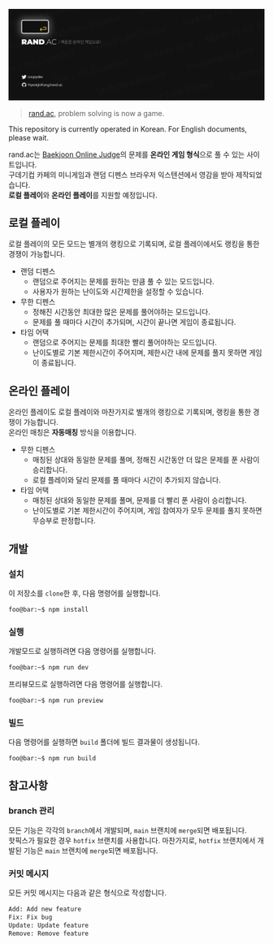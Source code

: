 ![rand.ac](/static/github.png)

> [rand.ac](https://rand.ac), problem solving is now a game.

This repository is currently operated in Korean. For English documents, please wait.

rand.ac는 [Baekjoon Online Judge](https://www.acmicpc.net/)의 문제를 **온라인 게임 형식**으로 풀 수 있는 사이트입니다.  
구데기컵 카페의 미니게임과 랜덤 디펜스 브라우저 익스텐션에서 영감을 받아 제작되었습니다.  
**로컬 플레이**와 **온라인 플레이**를 지원할 예정입니다.

## 로컬 플레이

로컬 플레이의 모든 모드는 별개의 랭킹으로 기록되며, 로컬 플레이에서도 랭킹을 통한 경쟁이 가능합니다.

- 랜덤 디펜스
  - 랜덤으로 주어지는 문제를 원하는 만큼 풀 수 있는 모드입니다.
  - 사용자가 원하는 난이도와 시간제한을 설정할 수 있습니다.
- 무한 디펜스
  - 정해진 시간동안 최대한 많은 문제를 풀어야하는 모드입니다.
  - 문제를 풀 때마다 시간이 추가되며, 시간이 끝나면 게임이 종료됩니다.
- 타임 어택
  - 랜덤으로 주어지는 문제를 최대한 빨리 풀어야하는 모드입니다.
  - 난이도별로 기본 제한시간이 주어지며, 제한시간 내에 문제를 풀지 못하면 게임이 종료됩니다.

## 온라인 플레이

온라인 플레이도 로컬 플레이와 마찬가지로 별개의 랭킹으로 기록되며, 랭킹을 통한 경쟁이 가능합니다.  
온라인 매칭은 **자동매칭** 방식을 이용합니다.

- 무한 디펜스
  - 매칭된 상대와 동일한 문제를 풀며, 정해진 시간동안 더 많은 문제를 푼 사람이 승리합니다.
  - 로컬 플레이와 달리 문제를 풀 때마다 시간이 추가되지 않습니다.
- 타임 어택
  - 매칭된 상대와 동일한 문제를 풀며, 문제를 더 빨리 푼 사람이 승리합니다.
  - 난이도별로 기본 제한시간이 주어지며, 게임 참여자가 모두 문제를 풀지 못하면 무승부로 판정합니다.

## 개발

### 설치

이 저장소를 `clone`한 후, 다음 명령어를 실행합니다.

```bash
foo@bar:~$ npm install
```

### 실행

개발모드로 실행하려면 다음 명령어를 실행합니다.

```bash
foo@bar:~$ npm run dev
```

프리뷰모드로 실행하려면 다음 명령어를 실행합니다.

```bash
foo@bar:~$ npm run preview
```

### 빌드

다음 명령어를 실행하면 `build` 폴더에 빌드 결과물이 생성됩니다.

```bash
foo@bar:~$ npm run build
```

## 참고사항

### branch 관리

모든 기능은 각각의 `branch`에서 개발되며, `main` 브랜치에 `merge`되면 배포됩니다.  
핫픽스가 필요한 경우 `hotfix` 브랜치를 사용합니다. 마찬가지로, `hotfix` 브랜치에서 개발된 기능은 `main` 브랜치에 `merge`되면 배포됩니다.

### 커밋 메시지

모든 커밋 메시지는 다음과 같은 형식으로 작성합니다.

```
Add: Add new feature
Fix: Fix bug
Update: Update feature
Remove: Remove feature
```
